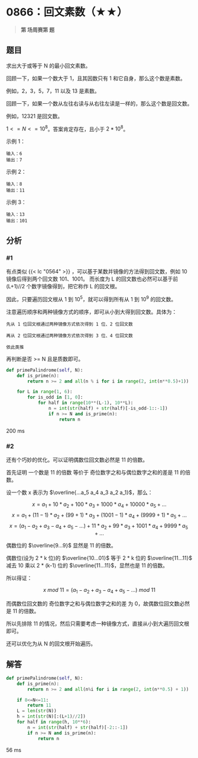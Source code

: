 # 0866：回文素数（★★）


> **第  场周赛第  题**


## 题目

求出大于或等于 N 的最小回文素数。

回顾一下，如果一个数大于 1，且其因数只有 1 和它自身，那么这个数是素数。

例如，2，3，5，7，11 以及 13 是素数。

回顾一下，如果一个数从左往右读与从右往左读是一样的，那么这个数是回文数。

例如，12321 是回文数。

$1 <= N <= 10^8$。答案肯定存在，且小于 $2 * 10^8$。

 
示例 1：

	输入：6
	输出：7
	
示例 2：

	输入：8
	输出：11
	
示例 3：

	输入：13
	输出：101
 
## 分析

### #1

有点类似 {{< lc "0564" >}}  ，可以基于某数并镜像的方法得到回文数，例如 10 镜像后得到两个回文数 101、1001。
而长度为 L 的回文数也必然可以基于前 (L+1)//2 个数字镜像得到，把它称作 L 的回文根。

因此，只要遍历回文根从 1 到 $10^5$，就可以得到所有从 1 到 $10^9$ 的回文数。

注意遍历顺序和两种镜像方式的顺序，即可从小到大得到回文数。具体为：

	先从 1 位回文根通过两种镜像方式依次得到 1 位、2 位回文数
	
	再从 2 位回文根通过两种镜像方式依次得到 3 位、4 位回文数
	
	依此类推

再判断是否 >= N 且是质数即可。
	
```python
def primePalindrome(self, N):
	def is_prime(n):
		return n >= 2 and all(n % i for i in range(2, int(n**0.5)+1))

	for L in range(1, 6):
		for is_odd in [1, 0]:
			for half in range(10**(L-1), 10**L):
				n = int(str(half) + str(half)[-is_odd-1::-1]) 
				if n >= N and is_prime(n):
					return n
```
200 ms

### #2

还有个巧妙的优化。可以证明偶数位回文数必然是 11 的倍数。

首先证明 一个数是 11 的倍数 等价于 奇位数字之和与偶位数字之和的差是 11 的倍数。

设一个数 x 表示为 $\overline{...a_5 a_4 a_3 a_2 a_1}$，那么：

$$x =  a_1 + 10 * a_2 + 100 * a_3 + 1000 * a_4 + 10000 * a_5 + ... $$
$$x =  a_1 + (11-1) * a_2 + (99+1) * a_3 + (1001-1) * a_4 + (9999+1) * a_5 + ... $$
$$x =  (a_1 - a_2 + a_3 - a_4 + a_5 - ...) + 11 * a_2 + 99 * a_3 + 1001 * a_4 + 9999 * a_5 + ...$$

偶数位的 $\overline{9...9}$ 显然是 11 的倍数。

偶数位(设为 2 * k 位)的 $\overline{10...01}$ 等于 2 * k 位的 $\overline{11...11}$ 减去 10 乘以 2 * (k-1) 位的 $\overline{11...11}$，显然也是 11 的倍数。

所以得证：

$$x \ mod \ 11 = (a_1 - a_2 + a_3 - a_4 + a_5 - ...) \ mod \ 11 $$

而偶数位回文数的 奇位数字之和与偶位数字之和的差 为 0，故偶数位回文数必然是 11 的倍数。

所以先排除 11 的情况，然后只需要考虑一种镜像方式，直接从小到大遍历回文根即可。

还可以优化为从 N 的回文根开始遍历。
	

## 解答

```python
def primePalindrome(self, N):
	def is_prime(n):
		return n >= 2 and all(n%i for i in range(2, int(n**0.5) + 1))

	if 8<=N<=11:
		return 11
	L = len(str(N))
	h = int(str(N)[:(L+1)//2])
	for half in range(h, 10**6):
		n = int(str(half) + str(half)[-2::-1]) 
		if n >= N and is_prime(n):
			return n
```
56 ms

